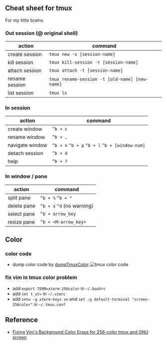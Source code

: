 Cheat sheet for tmux
--------------------

  For my little brains.

### Out session (@ original shell)

| action | command |
| ------ | ------- |
| create session | `tmux new -s [session-name]` |
| kill session | `tmux kill-session -t [session-name]` |
| attach session | `tmux attach -t [session-name]` |
| rename session | `tmux rename-session -t [old-name] [new-name]` |
| list session | `tmux ls` |

### In session 

| action | command |
| ------ | ------- |
| create window | `^b + c` |
| rename window | `^b + ,` |
| navigate window | `^b + n` `^b + p` `^b + l` `^b + [window-num]`|
| detach session | `^b + d` |
| help | `^b + ?` |

### In window / pane

| action | command |
| ------ | ------- |
| split pane | `^b + %`  `^b + "` |
| delete pane | `^b + x`  `^d` (no warning) |
| select pane | `^b + arrow_key` |
| resize pane | `^b + <M-arrow_key>` |

Color
-----
### color code 
  * dump color code by [dumpTmuxColor](https://gist.github.com/wecanspeak/7956277)
  ![tmux color code](https://raw.github.com/wecanspeak/cheat-sheet-for-tmux/master/tmux-color-code.png)
  

### fix vim in tmux color problem
  * add `export TERM=xterm-256color` in `~/.bashrc`
  * add `set t_ut=` in `~/.vimrc`
  * add `setw -g xterm-keys on` and  `set -g default-terminal "screen-256color"` in `~/.tmux.conf`

Reference
---------

* [Fixing Vim's Background Color Erase for 256-color tmux and GNU screen](http://sunaku.github.io/vim-256color-bce.html)
  



